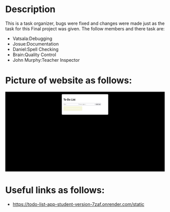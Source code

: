 # Description

This is a task organizer, bugs were fixed and changes were made just as the task for this Final project was given. The follow members and there task are:

* Vatsala:Debugging
* Josue:Documentation
* Daniel:Spell Checking
* Brain:Quality Control
* John Murphy:Teacher Inspector
# Picture of website as follows:

![picture](https://github.com/StarRail-API-Project/todo-list-app-student-version/blob/main/Screenshot.png)

# Useful links as follows:
* https://todo-list-app-student-version-7zaf.onrender.com/static
